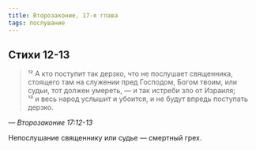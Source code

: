 ```yaml
---
title: Второзаконие, 17-я глава
tags: послушание
---
```


## Стихи 12-13

> ¹² А кто поступит так дерзко, что не послушает священника, стоящего там на служении пред Господом, Богом твоим, или судьи,
> тот должен умереть, — и так истреби зло от Израиля;  
> ¹³ и весь народ услышит и убоится, и не будут впредь поступать дерзко.

— <cite>Второзаконие&nbsp;17:12-13</cite>

Непослушание священнику или судье — смертный грех.
